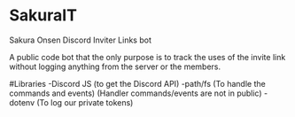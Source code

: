 # SakuraIT
Sakura Onsen Discord Inviter Links bot

A public code bot that the only purpose is to track the uses of the invite link without logging anything from the server or the members.

#Libraries
-Discord JS (to get the Discord API)
-path/fs (To handle the commands and events) (Handler commands/events are not in public)
 -dotenv (To log our private tokens)
